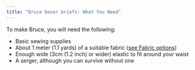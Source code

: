 ```yaml
---
title: "Bruce boxer briefs: What You Need"
---
```


To make Bruce, you will need the following:

- Basic sewing supplies
- About 1 meter (1.1 yards) of a suitable fabric ([see Fabric options](/docs/designs/bruce/fabric/))
- Enough wide (3cm (1.2 inch) or wider) elastic to fit around your waist
- A serger, although you can survive without one
